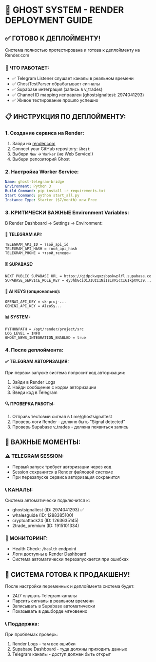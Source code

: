 # 🚀 GHOST SYSTEM - RENDER DEPLOYMENT GUIDE

## ✅ ГОТОВО К ДЕПЛОЙМЕНТУ!

Система полностью протестирована и готова к деплойменту на Render.com

### 🎯 ЧТО РАБОТАЕТ:
- ✅ Telegram Listener слушает каналы в реальном времени
- ✅ GhostTestParser обрабатывает сигналы  
- ✅ Supabase интеграция (запись в v_trades)
- ✅ Channel ID mapping исправлен (ghostsignaltest: 2974041293)
- ✅ Живое тестирование прошло успешно

## 📋 ИНСТРУКЦИЯ ПО ДЕПЛОЙМЕНТУ:

### 1. Создание сервиса на Render:
1. Зайди на [render.com](https://render.com)
2. Connect your GitHub repository: `Ghost`
3. Выбери `New` → `Worker` (не Web Service!)
4. Выбери репозиторий Ghost

### 2. Настройка Worker Service:
```yaml
Name: ghost-telegram-bridge
Environment: Python 3
Build Command: pip install -r requirements.txt
Start Command: python start_all.py
Instance Type: Starter ($7/month) или Free
```

### 3. КРИТИЧЕСКИ ВАЖНЫЕ Environment Variables:

В Render Dashboard → Settings → Environment:

#### 🔑 TELEGRAM API:
```
TELEGRAM_API_ID = твой_api_id
TELEGRAM_API_HASH = твой_api_hash  
TELEGRAM_PHONE = +твой_телефон
```

#### 🗄️ SUPABASE:
```
NEXT_PUBLIC_SUPABASE_URL = https://qjdpckwqozsbpskwplfl.supabase.co
SUPABASE_SERVICE_ROLE_KEY = eyJhbGciOiJIUzI1NiIsInR5cCI6IkpXVCJ9...
```

#### 🤖 AI KEYS (опционально):
```
OPENAI_API_KEY = sk-proj-...
GEMINI_API_KEY = AIzaSy...
```

#### 📊 SYSTEM:
```
PYTHONPATH = /opt/render/project/src
LOG_LEVEL = INFO  
GHOST_NEWS_INTEGRATION_ENABLED = true
```

### 4. После деплоймента:

#### ✅ TELEGRAM АВТОРИЗАЦИЯ:
При первом запуске система попросит код авторизации:
1. Зайди в Render Logs
2. Найди сообщение с кодом авторизации
3. Введи код в Telegram

#### 🔍 ПРОВЕРКА РАБОТЫ:
1. Отправь тестовый сигнал в t.me/ghostsignaltest
2. Проверь логи Render - должно быть "Signal detected"
3. Проверь Supabase v_trades - должна появиться запись

## 🚨 ВАЖНЫЕ МОМЕНТЫ:

### ⚠️ TELEGRAM SESSION:
- Первый запуск требует авторизации через код
- Session сохранится в Render файловой системе
- При перезапуске сервиса авторизация сохранится

### 📞 КАНАЛЫ:
Система автоматически подключится к:
- ghostsignaltest (ID: 2974041293) ✅ 
- whalesguide (ID: 1288385100)
- cryptoattack24 (ID: 1263635145)
- 2trade_premium (ID: 1915101334)

### 🔄 МОНИТОРИНГ:
- Health Check: `/health` endpoint
- Логи доступны в Render Dashboard
- Система автоматически перезапускается при ошибках

## 🎉 СИСТЕМА ГОТОВА К ПРОДАКШЕНУ!

После настройки переменных и деплоймента система будет:
- 24/7 слушать Telegram каналы
- Парсить сигналы в реальном времени  
- Записывать в Supabase автоматически
- Показывать в дашборде мгновенно

### 📞 Поддержка:
При проблемах проверь:
1. Render Logs - там все ошибки
2. Supabase Dashboard - туда должны приходить данные
3. Telegram каналы - доступ должен быть открыт
